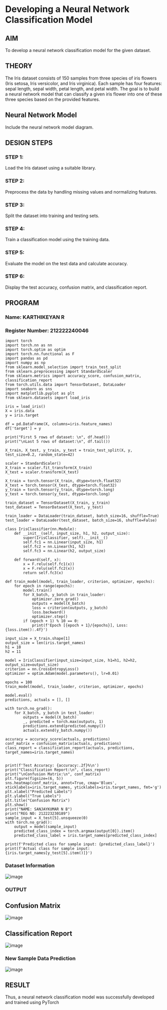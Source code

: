 # Developing a Neural Network Classification Model

## AIM
To develop a neural network classification model for the given dataset.

## THEORY
The Iris dataset consists of 150 samples from three species of iris flowers (Iris setosa, Iris versicolor, and Iris virginica). Each sample has four features: sepal length, sepal width, petal length, and petal width. The goal is to build a neural network model that can classify a given iris flower into one of these three species based on the provided features.

## Neural Network Model
Include the neural network model diagram.

## DESIGN STEPS
### STEP 1: 
Load the Iris dataset using a suitable library.

### STEP 2: 

Preprocess the data by handling missing values and normalizing features.

### STEP 3: 

Split the dataset into training and testing sets.

### STEP 4: 

Train a classification model using the training data.

### STEP 5: 

Evaluate the model on the test data and calculate accuracy.

### STEP 6: 

Display the test accuracy, confusion matrix, and classification report.



## PROGRAM

### Name: KARTHIKEYAN R

### Register Number: 212222240046

```
import torch
import torch.nn as nn
import torch.optim as optim
import torch.nn.functional as F
import pandas as pd
import numpy as np
from sklearn.model_selection import train_test_split
from sklearn.preprocessing import StandardScaler
from sklearn.metrics import accuracy_score, confusion_matrix, classification_report
from torch.utils.data import TensorDataset, DataLoader
import seaborn as sns
import matplotlib.pyplot as plt
from sklearn.datasets import load_iris

iris = load_iris()
X = iris.data
y = iris.target

df = pd.DataFrame(X, columns=iris.feature_names)
df['target'] = y

print("First 5 rows of dataset: \n", df.head())
print("\nLast 5 rows of dataset:\n", df.tail())

X_train, X_test, y_train, y_test = train_test_split(X, y, test_size=0.2, random_state=42)

scaler = StandardScaler()
X_train = scaler.fit_transform(X_train)
X_test = scaler.transform(X_test)

X_train = torch.tensor(X_train, dtype=torch.float32)
X_test = torch.tensor(X_test, dtype=torch.float32)
y_train = torch.tensor(y_train, dtype=torch.long)
y_test = torch.tensor(y_test, dtype=torch.long)

train_dataset = TensorDataset(X_train, y_train)
test_dataset = TensorDataset(X_test, y_test)

train_loader = DataLoader(train_dataset, batch_size=16, shuffle=True)
test_loader = DataLoader(test_dataset, batch_size=16, shuffle=False)

class IrisClassifier(nn.Module):
    def __init__(self, input_size, h1, h2, output_size):
        super(IrisClassifier, self).__init__()
        self.fc1 = nn.Linear(input_size, h1)
        self.fc2 = nn.Linear(h1, h2)
        self.fc3 = nn.Linear(h2, output_size)

    def forward(self, x):
        x = F.relu(self.fc1(x))
        x = F.relu(self.fc2(x))
        return self.fc3(x)

def train_model(model, train_loader, criterion, optimizer, epochs):
    for epoch in range(epochs):
        model.train()
        for X_batch, y_batch in train_loader:
            optimizer.zero_grad()
            outputs = model(X_batch)
            loss = criterion(outputs, y_batch)
            loss.backward()
            optimizer.step()
        if (epoch + 1) % 10 == 0:
            print(f'Epoch [{epoch + 1}/{epochs}], Loss: {loss.item():.4f}')

input_size = X_train.shape[1]
output_size = len(iris.target_names)
h1 = 10
h2 = 11

model = IrisClassifier(input_size=input_size, h1=h1, h2=h2, output_size=output_size)
criterion = nn.CrossEntropyLoss()
optimizer = optim.Adam(model.parameters(), lr=0.01)

epochs = 100
train_model(model, train_loader, criterion, optimizer, epochs)

model.eval()
predictions, actuals = [], []

with torch.no_grad():
    for X_batch, y_batch in test_loader:
        outputs = model(X_batch)
        _, predicted = torch.max(outputs, 1)
        predictions.extend(predicted.numpy())
        actuals.extend(y_batch.numpy())

accuracy = accuracy_score(actuals, predictions)
conf_matrix = confusion_matrix(actuals, predictions)
class_report = classification_report(actuals, predictions, target_names=iris.target_names)


print(f'Test Accuracy: {accuracy:.2f}%\n')
print("Classification Report:\n", class_report)
print("\nConfusion Matrix:\n", conf_matrix)
plt.figure(figsize=(6, 5))
sns.heatmap(conf_matrix, annot=True, cmap='Blues', xticklabels=iris.target_names, yticklabels=iris.target_names, fmt='g')
plt.xlabel("Predicted Labels")
plt.ylabel("True Labels")
plt.title("Confusion Matrix")
plt.show()
print("NAME: SANJAYKUMAR N B")
print("REG NO: 212223230189")
sample_input = X_test[5].unsqueeze(0)
with torch.no_grad():
    output = model(sample_input)
    predicted_class_index = torch.argmax(output[0]).item()
    predicted_class_label = iris.target_names[predicted_class_index]

print(f'Predicted class for sample input: {predicted_class_label}')
print(f'Actual class for sample input: {iris.target_names[y_test[5].item()]}')
```

### Dataset Information
![image](https://github.com/user-attachments/assets/dc0e5eda-9d0b-464b-8f3a-4f1d6e4f98d5)

### OUTPUT

## Confusion Matrix
![image](https://github.com/user-attachments/assets/51f8c2e9-ab55-4da2-b636-7cc10055db33)

## Classification Report
![image](https://github.com/user-attachments/assets/51b5a1b4-069c-4619-9abf-9b4d1f350692)

### New Sample Data Prediction
![image](https://github.com/user-attachments/assets/912c0622-49ec-471d-aee1-1629e5086ffc)

## RESULT
Thus, a neural network classification model was successfully developed and trained using PyTorch
